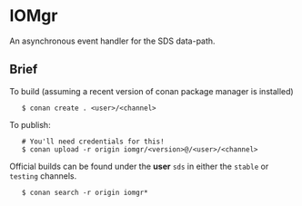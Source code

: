 # IOMgr
An asynchronous event handler for the SDS data-path.

## Brief
To build (assuming a recent version of conan package manager is installed)
```
   $ conan create . <user>/<channel>
```
To publish:
```
   # You'll need credentials for this!
   $ conan upload -r origin iomgr/<version>@/<user>/<channel>
```
Official builds can be found under the **user** ``sds`` in either the ``stable`` or ``testing`` channels.
```
   $ conan search -r origin iomgr*
```
